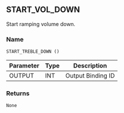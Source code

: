 ## START\_VOL\_DOWN

Start ramping volume down.


### Name

`START_TREBLE_DOWN ()`


| Parameter | Type | Description       |
| --------- | ---- | ----------------- |
| OUTPUT    | INT  | Output Binding ID |


### Returns

`None`